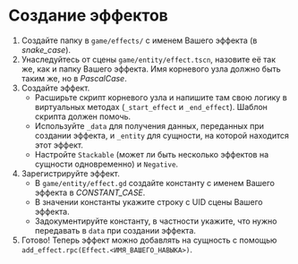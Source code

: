 # Создание эффектов

1. Создайте папку в `game/effects/` с именем Вашего эффекта (в *snake_case*).
2. Унаследуйтесь от сцены `game/entity/effect.tscn`, назовите её так же, как и папку Вашего эффекта. Имя корневого узла должно быть таким же, но в *PascalCase*.
3. Создайте эффект.
    - Расширьте скрипт корневого узла и напишите там свою логику в виртуальных методах (`_start_effect` и `_end_effect`). Шаблон скрипта должен помочь.
    - Используйте `_data` для получения данных, переданных при создании эффекта, и `_entity` для сущности, на которой находится этот эффект.
    - Настройте `Stackable` (может ли быть несколько эффектов на сущности одновременно) и `Negative`.
4. Зарегистрируйте эффект.
    - В `game/entity/effect.gd` создайте константу с именем Вашего эффекта в *CONSTANT_CASE*.
    - В значении константы укажите строку с UID сцены Вашего эффекта.
    - Задокументируйте константу, в частности укажите, что нужно передавать в `data` при создании эффекта.
5. Готово! Теперь эффект можно добавлять на сущность с помощью `add_effect.rpc(Effect.<ИМЯ_ВАШЕГО_НАВЫКА>)`.

